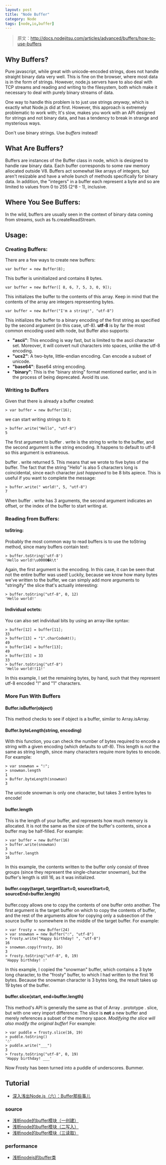 ```yaml
---
layout: post
title: "Node Buffer"
category: Node
tags: [node,io,buffer]
--- 
```


> 原文：<http://docs.nodejitsu.com/articles/advanced/buffers/how-to-use-buffers>

## Why Buffers?

Pure javascript, while great with unicode-encoded strings, does not handle straight binary data very well. This is fine on the browser, where most data is in the form of strings. However, node.js servers have to also deal with TCP streams and reading and writing to the filesystem, both which make it necessary to deal with purely binary streams of data. 

One way to handle this problem is to just use strings _anyway_, which is exactly what Node.js did at first. However, this approach is extremely problematic to work with; It's slow, makes you work with an API designed for strings and not binary data, and has a tendency to break in strange and mysterious ways. 

Don't use binary strings. Use _buffers_ instead!

<!--more-->

## What Are Buffers?

Buffers are instances of the Buffer class in node, which is designed to handle raw binary data. Each buffer corresponds to some raw memory allocated outside V8. Buffers act somewhat like arrays of integers, but aren't resizable and have a whole bunch of methods specifically for binary data. In addition, the "integers" in a buffer each represent a byte and so are limited to values from 0 to 255 (2^8 - 1), inclusive. 

## Where You See Buffers:

In the wild, buffers are usually seen in the context of binary data coming from streams, such as fs.createReadStream. 

## Usage:

### Creating Buffers:

There are a few ways to create new buffers: 

    var buffer = new Buffer(8);

This buffer is uninitialized and contains 8 bytes. 

    var buffer = new Buffer([ 8, 6, 7, 5, 3, 0, 9]);

This initializes the buffer to the contents of this array. Keep in mind that the contents of the array are integers representing bytes. 

    var buffer = new Buffer("I'm a string!", "utf-8")

This initializes the buffer to a binary encoding of the first string as specified by the second argument (in this case, utf-8). **utf-8** is by far the most common encoding used with node, but Buffer also supports: 

* **"ascii"**: This encoding is way fast, but is limited to the ascii character set. Moreover, it will convert null characters into spaces, unlike the utf-8 encoding.
* **"ucs2"**: A two-byte, little-endian encoding. Can encode a subset of unicode.
* **"base64"**: Base64 string encoding.
* **"binary"**: This is the "binary string" format mentioned earlier, and is in the process of being deprecated. Avoid its use.

### Writing to Buffers

Given that there is already a buffer created: 

    > var buffer = new Buffer(16);

we can start writing strings to it: 

    > buffer.write("Hello", "utf-8")
    5

The first argument to buffer . write is the string to write to the buffer, and the second argument is the string encoding. It happens to default to utf-8 so this argument is extraneous. 

buffer . write returned 5. This means that we wrote to five bytes of the buffer. The fact that the string "Hello" is also 5 characters long is coincidental, since each character _just happened_ to be 8 bits apiece. This is useful if you want to complete the message: 

    > buffer.write(" world!", 5, "utf-8")
    7

When buffer . write has 3 arguments, the second argument indicates an offset, or the index of the buffer to start writing at. 

### Reading from Buffers:

#### toString:

Probably the most common way to read buffers is to use the toString method, since many buffers contain text: 

    > buffer.toString('utf-8')
    'Hello world!\u0000�k\t'

Again, the first argument is the encoding. In this case, it can be seen that not the entire buffer was used! Luckily, because we know how many bytes we've written to the buffer, we can simply add more arguments to "stringify" the slice that's actually interesting: 

    > buffer.toString("utf-8", 0, 12)
    'Hello world!'

#### Individual octets:

You can also set individual bits by using an array-like syntax: 

    > buffer[12] = buffer[11];
    33
    > buffer[13] = "1".charCodeAt();
    49
    > buffer[14] = buffer[13];
    49
    > buffer[15] = 33
    33
    > buffer.toString("utf-8")
    'Hello world!!11!'

In this example, I set the remaining bytes, by hand, such that they represent utf-8 encoded "!" and "1" characters. 

### More Fun With Buffers

#### Buffer.isBuffer(object)

This method checks to see if object is a buffer, similar to Array.isArray. 

#### Buffer.byteLength(string, encoding)

With this function, you can check the number of bytes required to encode a string with a given encoding (which defaults to utf-8). This length is _not_ the same as string length, since many characters require more bytes to encode. For example: 

    > var snowman = "☃";
    > snowman.length
    1
    > Buffer.byteLength(snowman)
    3

The unicode snowman is only one character, but takes 3 entire bytes to encode! 

#### buffer.length

This is the length of your buffer, and represents how much memory is allocated. It is not the same as the size of the buffer's contents, since a buffer may be half-filled. For example: 

    > var buffer = new Buffer(16)
    > buffer.write(snowman)
    3
    > buffer.length
    16

In this example, the contents written to the buffer only consist of three groups (since they represent the single-character snowman), but the buffer's length is still 16, as it was initialized. 

#### buffer.copy(target, targetStart=0, sourceStart=0, sourceEnd=buffer.length)

buffer.copy allows one to copy the contents of one buffer onto another. The first argument is the target buffer on which to copy the contents of buffer, and the rest of the arguments allow for copying only a subsection of the source buffer to somewhere in the middle of the target buffer. For example: 

    > var frosty = new Buffer(24)
    > var snowman = new Buffer("☃", "utf-8")
    > frosty.write("Happy birthday! ", "utf-8")
    16
    > snowman.copy(frosty, 16)
    3
    > frosty.toString("utf-8", 0, 19)
    'Happy birthday! ☃'

In this example, I copied the "snowman" buffer, which contains a 3 byte long character, to the "frosty" buffer, to which I had written to the first 16 bytes. Because the snowman character is 3 bytes long, the result takes up 19 bytes of the buffer. 

#### buffer.slice(start, end=buffer.length)

This method's API is generally the same as that of Array . prototype . slice, but with one very import difference: The slice is **not** a new buffer and merely references a subset of the memory space. _Modifying the slice will also modify the original buffer_! For example: 

    > var puddle = frosty.slice(16, 19)
    > puddle.toString()
    '☃'
    > puddle.write("___")
    3
    > frosty.toString("utf-8", 0, 19)
    'Happy birthday! ___'

Now Frosty has been turned into a puddle of underscores. Bummer.

## Tutorial

- [深入浅出Node.js（六）：Buffer那些事儿](http://www.infoq.com/cn/articles/nodejs-about-buffer)

### source

- [浅析node的buffer模块（一创建）](http://snoopyxdy.blog.163.com/blog/static/60117440201331683752285/)
- [浅析node的buffer模块（二写入）](http://snoopyxdy.blog.163.com/blog/static/6011744020134731114493/)
- [浅析node的buffer模块（三读取）](http://snoopyxdy.blog.163.com/blog/static/601174402013480524058/)

### performance

- [浅析nodejs的buffer类](http://cnodejs.org/topic/5189ff4f63e9f8a54207f60c)
